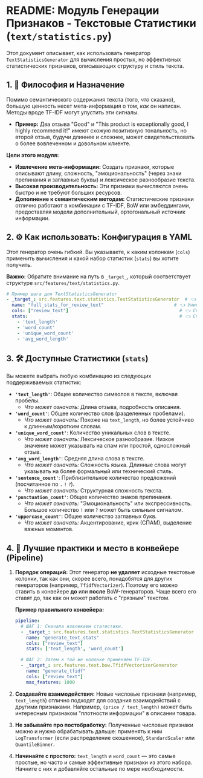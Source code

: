# README: Модуль Генерации Признаков - Текстовые Статистики (`text/statistics.py`)

Этот документ описывает, как использовать генератор `TextStatisticsGenerator` для вычисления простых, но эффективных статистических признаков, описывающих структуру и стиль текста.

## 1. 🎯 Философия и Назначение

Помимо семантического содержания текста (того, *что* сказано), большую ценность несет мета-информация о том, *как* он написан. Методы вроде TF-IDF могут упустить эти сигналы.

*   **Пример:** Два отзыва "Good" и "This product is exceptionally good, I highly recommend it!" имеют схожую позитивную тональность, но второй отзыв, будучи длиннее и сложнее, может свидетельствовать о более вовлеченном и довольном клиенте.

**Цели этого модуля:**

*   **Извлечение мета-информации:** Создать признаки, которые описывают длину, сложность, "эмоциональность" (через знаки препинания и заглавные буквы) и лексическое разнообразие текста.
*   **Высокая производительность:** Эти признаки вычисляются очень быстро и не требуют больших ресурсов.
*   **Дополнение к семантическим методам:** Статистические признаки отлично работают в комбинации с TF-IDF, BoW или эмбеддингами, предоставляя модели дополнительный, ортогональный источник информации.

## 2. ⚙️ Как использовать: Конфигурация в YAML

Этот генератор очень гибкий. Вы указываете, к каким колонкам (`cols`) применить вычисления и какой набор статистик (`stats`) вы хотите получить.

**Важно:** Обратите внимание на путь в `_target_`, который соответствует структуре `src/features/text/statistics.py`.

```yaml
# Пример шага для TextStatisticsGenerator
- _target_: src.features.text.statistics.TextStatisticsGenerator  # 👈 Путь к классу
  name: "full_stats_for_review_text"                          # 👈 Уникальное имя шага
  cols: ["review_text"]                                         # 👈 Список текстовых колонок
  stats:                                                        # 👈 Список статистик для вычисления
    - 'text_length'
    - 'word_count'
    - 'unique_word_count'
    - 'avg_word_length'
```

## 3. 🛠️ Доступные Статистики (`stats`)

Вы можете выбрать любую комбинацию из следующих поддерживаемых статистик:

*   **`'text_length'`**: Общее количество символов в тексте, включая пробелы.
    *   *Что может означать:* Длина отзыва, подробность описания.
*   **`'word_count'`**: Общее количество слов (разделенных пробелами).
    *   *Что может означать:* Похоже на `text_length`, но более устойчиво к длинным/коротким словам.
*   **`'unique_word_count'`**: Количество уникальных слов в тексте.
    *   *Что может означать:* Лексическое разнообразие. Низкое значение может указывать на спам или простой, односложный отзыв.
*   **`'avg_word_length'`**: Средняя длина слова в тексте.
    *   *Что может означать:* Сложность языка. Длинные слова могут указывать на более формальный или технический стиль.
*   **`'sentence_count'`**: Приблизительное количество предложений (посчитанное по `.` `!` `?`).
    *   *Что может означать:* Структурная сложность текста.
*   **`'punctuation_count'`**: Общее количество знаков препинания.
    *   *Что может означать:* "Эмоциональность" или экспрессивность. Большое количество `!` или `?` может быть сильным сигналом.
*   **`'uppercase_count'`**: Общее количество заглавных букв.
    *   *Что может означать:* Акцентирование, крик (СПАМ), выделение важных моментов.

## 4. 🧠 Лучшие практики и место в конвейере (Pipeline)

1.  **Порядок операций:** Этот генератор **не удаляет** исходные текстовые колонки, так как они, скорее всего, понадобятся для других генераторов (например, `TfidfVectorizer`). Поэтому его можно ставить в конвейере **до** или **после** BoW-генераторов. Чаще всего его ставят до, так как он может работать с "грязным" текстом.

    **Пример правильного конвейера:**
    ```yaml
    pipeline:
      # ШАГ 1: Сначала извлекаем статистики.
      - _target_: src.features.text.statistics.TextStatisticsGenerator
        name: "generate_text_stats"
        cols: ["review_text"]
        stats: ['text_length', 'word_count']

      # ШАГ 2: Затем к той же колонке применяем TF-IDF.
      - _target_: src.features.text.bow.TfidfVectorizerGenerator
        name: "generate_tfidf"
        cols: ["review_text"]
        max_features: 1000
    ```

2.  **Создавайте взаимодействия:** Новые числовые признаки (например, `text_length`) отлично подходят для создания взаимодействий с другими признаками. Например, `(price / text_length)` может быть интересным признаком "плотности информации" в описании товара.
3.  **Не забывайте про постобработку:** Полученные числовые признаки можно и нужно обрабатывать дальше: применять к ним `LogTransformer` (если распределение скошенное), `StandardScaler` или `QuantileBinner`.
4.  **Начинайте с простого:** `text_length` и `word_count` — это самые простые, но часто и самые эффективные признаки из этого набора. Начните с них и добавляйте остальные по мере необходимости.